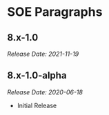 # SOE Paragraphs


8.x-1.0
--------------------------------------------------------------------------------
_Release Date: 2021-11-19_



8.x-1.0-alpha
--------------------------------------------------------------------------------  
_Release Date: 2020-06-18_

- Initial Release

